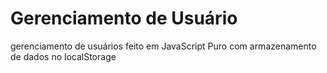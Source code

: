# Gerenciamento de Usuário
 gerenciamento de usuários feito em JavaScript Puro com armazenamento de dados no localStorage
